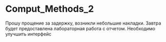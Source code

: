 # Comput_Methods_2

  Прошу прощение за задержку, возникли небольшие накладки. 
  Завтра будет предоставлена лабораторная работа с отчетом. Необходимо улучшить интерфейс
